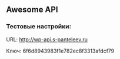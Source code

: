 ## Awesome API

### Тестовые настройки:

URL: http://wp-api.s-panteleev.ru

Ключ: 6f6d8943983f1e782ec8f3313afdcf79
